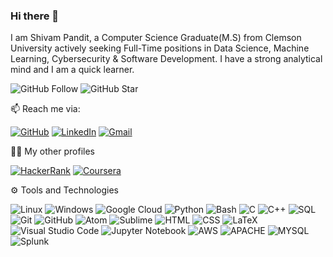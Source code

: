 ### Hi there 👋

I am Shivam Pandit, a Computer Science Graduate(M.S) from Clemson University actively seeking Full-Time positions in Data Science, Machine Learning, Cybersecurity & Software Development. I have a strong analytical mind and I am a quick learner. 

![GitHub Follow](https://img.shields.io/github/followers/shivam7066.svg?style=social&label=Follow)
![GitHub Star](https://img.shields.io/github/stars/shivam7066?affiliations=OWNER%2CCOLLABORATOR&style=social&label=Star)

📫 Reach me via:

[![GitHub](https://img.shields.io/badge/--github?label=Github&logo=GitHub&style=social)](https://github.com/shivam7066) 
[![LinkedIn](https://img.shields.io/badge/--linkedin?label=LinkedIn&logo=LinkedIn&style=social)](https://www.linkedin.com/in/shivam7066)
[![Gmail](https://img.shields.io/badge/--linkedin?label=Gmail&logo=gmail&style=social)](mailto:pandit.shivam1993@gmail.com)

👨‍💻 My other profiles

[![HackerRank](https://img.shields.io/badge/--dev?label=HackerRank&logo=Hackerrank&style=social)](https://www.hackerrank.com/pandit_shivam191)
[![Coursera](https://img.shields.io/badge/--dev?label=Coursera&logo=coursera&style=social)](https://www.coursera.org/user/bacabefc9e6cfeb474714fbd22e3e4ca)

⚙ Tools and Technologies

![Linux](https://img.shields.io/badge/-Linux-333333?style=flat&logo=linux)
![Windows](https://img.shields.io/badge/-Windows-333333?style=flat&logo=windows)
![Google Cloud](https://img.shields.io/badge/-Google%20Cloud-333333?style=flat&logo=google-cloud)
![Python](https://img.shields.io/badge/-Python-333333?style=flat&logo=python)
![Bash](https://img.shields.io/badge/-Bash-333333?style=flat)
![C](https://img.shields.io/badge/-C-333333?style=flat)
![C++](https://img.shields.io/badge/-C++-333333?style=flat)
![SQL](https://img.shields.io/badge/-SQL-333333?style=flat)
![Git](https://img.shields.io/badge/-Git-333333?style=flat&logo=git)
![GitHub](https://img.shields.io/badge/-GitHub-333333?style=flat&logo=github)
![Atom](https://img.shields.io/badge/-Atom-333333?style=flat&logo=atom)
![Sublime](https://img.shields.io/badge/-Sublime%20-333333?style=flat&logo=sublime-text)
![HTML](https://img.shields.io/badge/-HTML-333333?style=flat&logo=HTML5)
![CSS](https://img.shields.io/badge/-CSS-333333?style=flat&logo=CSS)
![LaTeX](https://img.shields.io/badge/-LaTeX-333333?style=flat&logo=latex)
![Visual Studio Code](https://img.shields.io/badge/-Visual%20Studio%20Code-333333?style=flat&logo=visual-studio-code&logoColor=007ACC)
![Jupyter Notebook](https://img.shields.io/badge/-Jupyter%20Notebook-333333?style=flat&logo=jupyter)
![AWS](https://img.shields.io/badge/-AWS-black&logo=amazon-aws")
![APACHE](https://img.shields.io/badge/-Apache-black")
![MYSQL](https://img.shields.io/badge/-MYSQL-black)
![Splunk](https://img.shields.io/badge/-Splunk-black)


